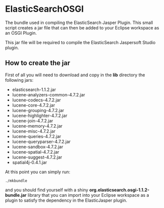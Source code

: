 ElasticSearchOSGI
=================

The bundle used in compiling the ElasticSearch Jasper Plugin. This small
script creates a jar file that can then be added to your Eclipse workspace
as an OSGI Plugin. 

This jar file will be required to compile the ElasticSearch Jaspersoft
Studio plugin.

How to create the jar
---------------------

First of all you will need to download and copy in the **lib** directory
the following jars:

 - elasticsearch-1.1.2.jar
 - lucene-analyzers-common-4.7.2.jar
 - lucene-codecs-4.7.2.jar
 - lucene-core-4.7.2.jar
 - lucene-grouping-4.7.2.jar
 - lucene-highlighter-4.7.2.jar
 - lucene-join-4.7.2.jar
 - lucene-memory-4.7.2.jar
 - lucene-misc-4.7.2.jar
 - lucene-queries-4.7.2.jar
 - lucene-queryparser-4.7.2.jar
 - lucene-sandbox-4.7.2.jar
 - lucene-spatial-4.7.2.jar
 - lucene-suggest-4.7.2.jar
 - spatial4j-0.4.1.jar

At this point you can simply run:

    ./mkbundle

and you should find yourself with a shiny **org.elasticsearch.osgi-1.1.2-bundle.jar** library that you
can import into your Eclipse workspace as a plugin to satisfy the
dependency in the ElasticJasper plugin.


